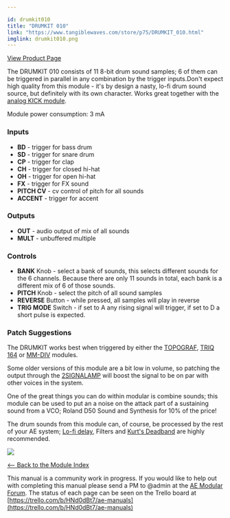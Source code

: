 ```yaml
---

id: drumkit010
title: "DRUMKIT 010"
link: "https://www.tangiblewaves.com/store/p75/DRUMKIT_010.html"
imglink: drumkit010.png
---
```



[View Product Page](https://www.tangiblewaves.com/store/p75/DRUMKIT_010.html)

The DRUMKIT 010 consists of 11 8-bit drum sound samples; 6 of them can be triggered in parallel in any combination by the trigger inputs.Don't expect high quality from this module - it's by design a nasty, lo-fi drum sound source, but definitely with its own character. Works great together with the [analog KICK module](https://wiki.aemodular.com/pmwiki.php/AeManual/KICK).

Module power consumption: 3 mA

### Inputs

*   **BD** - trigger for bass drum
*   **SD** - trigger for snare drum
*   **CP** - trigger for clap
*   **CH** - trigger for closed hi-hat
*   **OH** - trigger for open hi-hat
*   **FX** - trigger for FX sound
*   **PITCH CV** - cv control of pitch for all sounds
*   **ACCENT** - trigger for accent

### Outputs

*   **OUT** - audio output of mix of all sounds
*   **MULT** - unbuffered multiple

### Controls

*   **BANK** Knob - select a bank of sounds, this selects different sounds for the 6 channels. Because there are only 11 sounds in total, each bank is a different mix of 6 of those sounds.
*   **PITCH** Knob - select the pitch of all sound samples
*   **REVERSE** Button - while pressed, all samples will play in reverse
*   **TRIG MODE** Switch - if set to A any rising signal will trigger, if set to D a short pulse is expected.

### Patch Suggestions

The DRUMKIT works best when triggered by either the [TOPOGRAF](https://wiki.aemodular.com/pmwiki.php/AeManual/TOPOGRAF), [TRIQ 164](https://wiki.aemodular.com/pmwiki.php/AeManual/TRIQ164) or [MM-DIV](https://wiki.aemodular.com/pmwiki.php/AeManual/MM-DIV) modules.

Some older versions of this module are a bit low in volume, so patching the output through the [2SIGNALAMP](https://wiki.aemodular.com/pmwiki.php/AeManual/2SIGNALAMP) will boost the signal to be on par with other voices in the system.

One of the great things you can do within modular is combine sounds; this module can be used to put an a noise on the attack part of a sustaining sound from a VCO; Roland D50 Sound and Synthesis for 10% of the price!

The drum sounds from this module can, of course, be processed by the rest of your AE system; [Lo-fi delay](https://wiki.aemodular.com/pmwiki.php/AeManual/DELAY), Filters and [Kurt's Deadband](https://wiki.aemodular.com/pmwiki.php/AeManual/KeuerslagerkurtDeadBand) are highly recommended.

[![](/images/th00---drumkit010.png.jpg)](https://wiki.aemodular.com/uploads/AeManual/DRUMKIT010/drumkit010.png "drumkit010")

[<-- Back to the Module Index](https://wiki.aemodular.com/pmwiki.php/AeManual/Modules)

This manual is a community work in progress. If you would like to help out with completing this manual please send a PM to @admin at the [AE Modular Forum](http://forum.aemodular.com). The status of each page can be seen on the Trello board at [https://trello.com/b/HNd0dBt7/ae-manuals](https://trello.com/b/HNd0dBt7/ae-manuals)